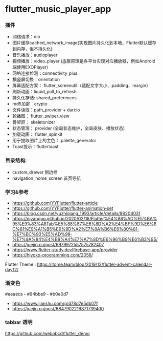 # flutter_music_player_app

### 插件

- 网络请求：dio
- 图片缓存cached_network_image(实现图片持久化到本地，Flutter默认缓存到内存，但不持久化)
- 音乐播放：audioplayer
- 视频播放：video_player (底层原理是各平台实现对应播放器，例如Android端使用EXOPlayer)
- 网络连接检测：connectivity_plus
- 横竖屏切换：orientation
- 屏幕适配方案： flutter_screenutil（适配文字大小、padding、margin）
- 刷新动画：liquid_pull_to_refresh
- 持久化存储: shared_preferences
- md5加密：crypto
- 文件读取：path_provider + dart:io
- 轮播图： flutter_swiper_view
- 骨架屏： skeletonizer
- 状态管理： provider (全局状态维护，全局皮肤、播放状态)
- 加载动画： flutter_spinkit
- 用于提取图片上的主色： palette_generator
- Toast提示：fluttertoast

### 目录结构: 

- custom_drawer 侧边栏
- navigation_home_screen 首页导航


### 学习&参考

- https://github.com/YYFlutter/flutter-article
- https://github.com/YYFlutter/flutter-animation-set
- https://blog.csdn.net/yuzhiqiang_1993/article/details/88204031
- https://niyangup.github.io/2020/02/18/Flutter%E4%B8%AD%E5%BA%95%E9%83%A8Tab%E5%88%87%E6%8D%A2%E4%BF%9D%E6%8C%81%E9%A1%B5%E9%9D%A2%E7%8A%B6%E6%80%81-%E7%BC%93%E5%AD%98-%E7%9A%84%E4%B8%A4%E7%A7%8D%E6%96%B9%E6%B3%95/
- https://juejin.cn/post/6979972557575782407
- https://www.flutter-study.dev/firebase-app/provider
- https://hiyoko-programming.com/2059/

Flutter Theme : https://itome.team/blog/2019/12/flutter-advent-calendar-day12/

### 渐变色

#eeaeca -  #94bbe9 - #b0e0d7

- https://www.jianshu.com/p/d78d7e5db07f
- https://juejin.cn/post/6847902216871739400

### tabbar 透明

https://github.com/webabcd/flutter_demo